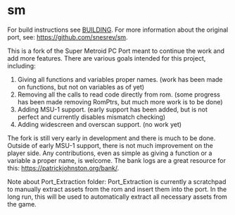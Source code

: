 # sm

For build instructions see [BUILDING](./BUILDING.md). For more information about the original port, see: https://github.com/snesrev/sm.

This is a fork of the Super Metroid PC Port meant to continue the work and add more features. There are various goals intended for this project, including:
1. Giving all functions and variables proper names. (work has been made on functions, but not on variables as of yet)
2. Removing all the calls to read code directly from rom. (some progress has been made removing RomPtrs, but much more work is to be done)
3. Adding MSU-1 support. (early support has been added, but is not perfect and currently disables mismatch checking)
4. Adding widescreen and overscan support. (no work yet)

The fork is still very early in development and there is much to be done. Outside of early MSU-1 support, there is not much improvement on the player side.
Any contributions, even as simple as giving a function or a variable a proper name, is welcome. The bank logs are a great resource for this: https://patrickjohnston.org/bank/.

Note about Port_Extraction folder:
Port_Extraction is currently a scratchpad to manually extract assets from the rom and insert them into the port.
In the long run, this will be used to automatically extract all necessary assets from the game.

